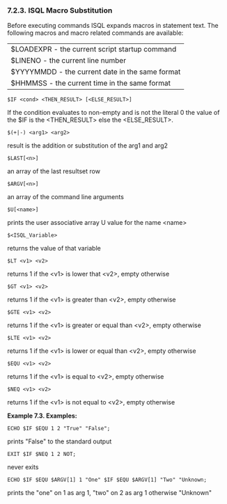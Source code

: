 <div id="isqlmacrodef" class="section">

<div class="titlepage">

<div>

<div>

### 7.2.3. ISQL Macro Substitution

</div>

</div>

</div>

Before executing commands ISQL expands macros in statement text. The
following macros and macro related commands are available:

|                                                  |
|--------------------------------------------------|
| \$LOADEXPR - the current script startup command  |
| \$LINENO - the current line number               |
| \$YYYYMMDD - the current date in the same format |
| \$HHMMSS - the current time in the same format   |

``` programlisting
$IF <cond> <THEN_RESULT> [<ELSE_RESULT>]
```

If the condition evaluates to non-empty and is not the literal 0 the
value of the \$IF is the \<THEN_RESULT\> else the \<ELSE_RESULT\>.

``` programlisting
$(+|-) <arg1> <arg2>
```

result is the addition or substitution of the arg1 and arg2

``` programlisting
$LAST[<n>]
```

an array of the last resultset row

``` programlisting
$ARGV[<n>]
```

an array of the command line arguments

``` programlisting
$U[<name>]
```

prints the user associative array U value for the name \<name\>

``` programlisting
$<ISQL_Variable>
```

returns the value of that variable

``` programlisting
$LT <v1> <v2>
```

returns 1 if the \<v1\> is lower that \<v2\>, empty otherwise

``` programlisting
$GT <v1> <v2>
```

returns 1 if the \<v1\> is greater than \<v2\>, empty otherwise

``` programlisting
$GTE <v1> <v2>
```

returns 1 if the \<v1\> is greater or equal than \<v2\>, empty otherwise

``` programlisting
$LTE <v1> <v2>
```

returns 1 if the \<v1\> is lower or equal than \<v2\>, empty otherwise

``` programlisting
$EQU <v1> <v2>
```

returns 1 if the \<v1\> is equal to \<v2\>, empty otherwise

``` programlisting
$NEQ <v1> <v2>
```

returns 1 if the \<v1\> is not equal to \<v2\>, empty otherwise

<div id="id20563" class="example">

**Example 7.3. Examples:**

<div class="example-contents">

``` programlisting
ECHO $IF $EQU 1 2 "True" "False";
```

prints "False" to the standard output

``` programlisting
EXIT $IF $NEQ 1 2 NOT;
```

never exits

``` programlisting
ECHO $IF $EQU $ARGV[1] 1 "One" $IF $EQU $ARGV[1] "Two" "Unknown;
```

prints the "one" on 1 as arg 1, "two" on 2 as arg 1 otherwise "Unknown"

</div>

</div>

  

</div>
